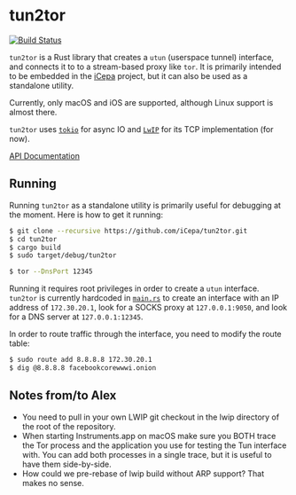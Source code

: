 # tun2tor

[![Build Status](https://travis-ci.org/iCepa/tun2tor.svg?branch=master)](https://travis-ci.org/iCepa/tun2tor)

`tun2tor` is a Rust library that creates a `utun` (userspace tunnel) interface, and connects it to to a stream-based proxy like `tor`. It is primarily intended to be embedded in the [iCepa](https://github.com/iCepa/iCepa) project, but it can also be used as a standalone utility.

Currently, only macOS and iOS are supported, although Linux support is almost there.

`tun2tor` uses [`tokio`](https://github.com/tokio-rs/tokio) for async IO and [`LwIP`](http://savannah.nongnu.org/projects/lwip/) for its TCP implementation (for now).

[API Documentation](https://conradev.github.io/tun2tor)

## Running

Running `tun2tor` as a standalone utility is primarily useful for debugging at the moment. Here is how to get it running:

```bash
$ git clone --recursive https://github.com/iCepa/tun2tor.git
$ cd tun2tor
$ cargo build
$ sudo target/debug/tun2tor
```

```bash
$ tor --DnsPort 12345
```

Running it requires root privileges in order to create a `utun` interface. `tun2tor` is currently hardcoded in [`main.rs`](https://github.com/iCepa/tun2tor/blob/master/src/main.rs) to create an interface with an IP address of `172.30.20.1`, look for a SOCKS proxy at `127.0.0.1:9050`, and look for a DNS server at `127.0.0.1:12345`.

In order to route traffic through the interface, you need to modify the route table:

```bash
$ sudo route add 8.8.8.8 172.30.20.1
$ dig @8.8.8.8 facebookcorewwwi.onion
```

## Notes from/to Alex

- You need to pull in your own LWIP git checkout in the lwip directory of the root of the repository.
- When starting Instruments.app on macOS make sure you BOTH trace the Tor
  process and the application you use for testing the Tun interface with. You
  can add both processes in a single trace, but it is useful to have them
  side-by-side.
- How could we pre-rebase of lwip build without ARP support? That makes no sense.
